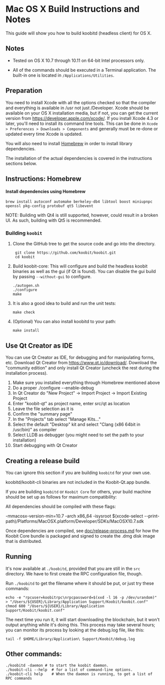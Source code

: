 Mac OS X Build Instructions and Notes
====================================
This guide will show you how to build koobitd (headless client) for OS X.

Notes
-----

* Tested on OS X 10.7 through 10.11 on 64-bit Intel processors only.

* All of the commands should be executed in a Terminal application. The
built-in one is located in `/Applications/Utilities`.

Preparation
-----------

You need to install Xcode with all the options checked so that the compiler
and everything is available in /usr not just /Developer. Xcode should be
available on your OS X installation media, but if not, you can get the
current version from https://developer.apple.com/xcode/. If you install
Xcode 4.3 or later, you'll need to install its command line tools. This can
be done in `Xcode > Preferences > Downloads > Components` and generally must
be re-done or updated every time Xcode is updated.

You will also need to install [Homebrew](http://brew.sh) in order to install library
dependencies.

The installation of the actual dependencies is covered in the instructions
sections below.

Instructions: Homebrew
----------------------

#### Install dependencies using Homebrew

    brew install autoconf automake berkeley-db4 libtool boost miniupnpc openssl pkg-config protobuf qt5 libevent

NOTE: Building with Qt4 is still supported, however, could result in a broken UI. As such, building with Qt5 is recommended.

### Building `koobit`

1. Clone the GitHub tree to get the source code and go into the directory.

        git clone https://github.com/koobit/koobit.git
        cd koobit

2.  Build koobit-core:
    This will configure and build the headless koobit binaries as well as the gui (if Qt is found).
    You can disable the gui build by passing `--without-gui` to configure.

        ./autogen.sh
        ./configure
        make

3.  It is also a good idea to build and run the unit tests:

        make check

4.  (Optional) You can also install koobitd to your path:

        make install

Use Qt Creator as IDE
------------------------
You can use Qt Creator as IDE, for debugging and for manipulating forms, etc.
Download Qt Creator from https://www.qt.io/download/. Download the "community edition" and only install Qt Creator (uncheck the rest during the installation process).

1. Make sure you installed everything through Homebrew mentioned above
2. Do a proper ./configure --enable-debug
3. In Qt Creator do "New Project" -> Import Project -> Import Existing Project
4. Enter "koobit-qt" as project name, enter src/qt as location
5. Leave the file selection as it is
6. Confirm the "summary page"
7. In the "Projects" tab select "Manage Kits..."
8. Select the default "Desktop" kit and select "Clang (x86 64bit in /usr/bin)" as compiler
9. Select LLDB as debugger (you might need to set the path to your installation)
10. Start debugging with Qt Creator

Creating a release build
------------------------
You can ignore this section if you are building `koobitd` for your own use.

koobitd/koobit-cli binaries are not included in the Koobit-Qt.app bundle.

If you are building `koobitd` or `Koobit Core` for others, your build machine should be set up
as follows for maximum compatibility:

All dependencies should be compiled with these flags:

 -mmacosx-version-min=10.7
 -arch x86_64
 -isysroot $(xcode-select --print-path)/Platforms/MacOSX.platform/Developer/SDKs/MacOSX10.7.sdk

Once dependencies are compiled, see [doc/release-process.md](release-process.md) for how the Koobit Core
bundle is packaged and signed to create the .dmg disk image that is distributed.

Running
-------

It's now available at `./koobitd`, provided that you are still in the `src`
directory. We have to first create the RPC configuration file, though.

Run `./koobitd` to get the filename where it should be put, or just try these
commands:

    echo -e "rpcuser=koobitrpc\nrpcpassword=$(xxd -l 16 -p /dev/urandom)" > "/Users/${USER}/Library/Application Support/Koobit/koobit.conf"
    chmod 600 "/Users/${USER}/Library/Application Support/Koobit/koobit.conf"

The next time you run it, it will start downloading the blockchain, but it won't
output anything while it's doing this. This process may take several hours;
you can monitor its process by looking at the debug.log file, like this:

    tail -f $HOME/Library/Application\ Support/Koobit/debug.log

Other commands:
-------

    ./koobitd -daemon # to start the koobit daemon.
    ./koobit-cli --help  # for a list of command-line options.
    ./koobit-cli help    # When the daemon is running, to get a list of RPC commands
